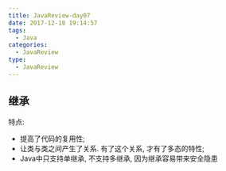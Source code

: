 ```yaml
---
title: JavaReview-day07
date: 2017-12-18 19:14:57
tags:
  - Java
categories:
  - JavaReview
type:
  - JavaReview
---
```


## 继承

特点:
 - 提高了代码的复用性;
 - 让类与类之间产生了关系. 有了这个关系, 才有了多态的特性;
 - Java中只支持单继承, 不支持多继承, 因为继承容易带来安全隐患
